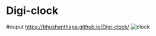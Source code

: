 # Digi-clock
#ouput
https://bhushanthapa.github.io/Digi-clock/
![clock](https://user-images.githubusercontent.com/95372432/170439239-3abe00b7-0986-4ab3-892d-e797ce82b2d6.PNG)

